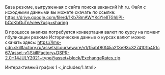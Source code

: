 База резюме, выгруженная с сайта поиска вакансий hh.ru.
Файл с исходными данными вы можете скачать по ссылке: https://drive.google.com/file/d/1Kb78mAWYKcYlellTGhIjPI-bCcKbGuTn/view?usp=sharing

В процессе анализа потребуется конвертация валют по курсу на помент пбуликации резюме
Исторические данные о курсах валют можно скачать здесь: https://lms-cdn.skillfactory.ru/assets/courseware/v1/15abf80f45a2f3e93c3274101b451c67/asset-v1:SkillFactory+DSPR-2.0+14JULY2021+type@asset+block/ExchangeRates.zip


Интерактивный график 1 <_includes/1.html>